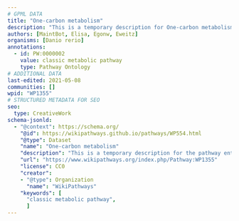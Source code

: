 ```yaml
---
# GPML DATA
title: "One-carbon metabolism"
description: "This is a temporary description for One-carbon metabolism"
authors: [MaintBot, Elisa, Egonw, Eweitz]
organisms: [Danio rerio]
annotations:
  - id: PW:0000002
    value: classic metabolic pathway
    type: Pathway Ontology
# ADDITIONAL DATA
last-edited: 2021-05-08
communities: []
wpid: "WP1355"
# STRUCTURED METADATA FOR SEO
seo:
  type: CreativeWork
schema-jsonld:
  - "@context": https://schema.org/
    "@id": https://wikipathways.github.io/pathways/WP554.html
    "@type": Dataset
    "name": "One-carbon metabolism"
    "description": "This is a temporary description for the pathway entitled: One-carbon metabolism"
    "url": "https://www.wikipathways.org/index.php/Pathway:WP1355"
    "license": CC0
    "creator":
    - "@type": Organization
      "name": "WikiPathways"
    "keywords": [
      "classic metabolic pathway",
      ]
---
```

